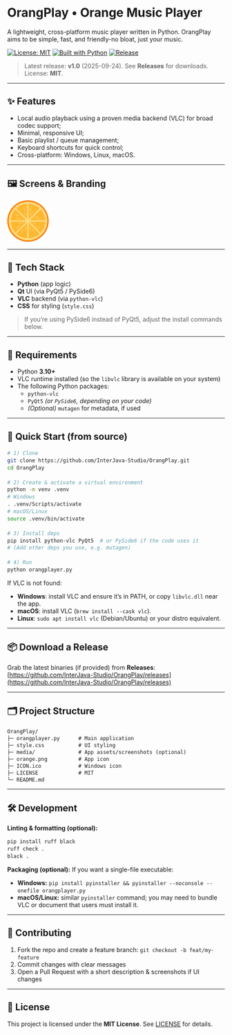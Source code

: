 # OrangPlay • Orange Music Player

A lightweight, cross-platform music player written in Python. OrangPlay aims to be simple, fast, and friendly-no bloat, just your music.

[![License: MIT](https://img.shields.io/badge/License-MIT-blue.svg)](#license)
[![Built with Python](https://img.shields.io/badge/python-3.10%2B-informational)](#-requirements)
[![Release](https://img.shields.io/github/v/release/InterJava-Studio/OrangPlay)](https://github.com/InterJava-Studio/OrangPlay/releases)

> Latest release: **v1.0** (2025-09-24). See **Releases** for downloads.  
> License: **MIT**.

---

## ✨ Features

- Local audio playback using a proven media backend (VLC) for broad codec support;  
- Minimal, responsive UI;  
- Basic playlist / queue management;  
- Keyboard shortcuts for quick control;  
- Cross-platform: Windows, Linux, macOS.


---

## 🖼️ Screens & Branding

<img alt="OrangPlay icon" src="./orange.png" width="96" />


---

## 🧩 Tech Stack

- **Python** (app logic)  
- **Qt** UI (via PyQt5 / PySide6)  
- **VLC** backend (via `python-vlc`)  
- **CSS** for styling (`style.css`)

> If you’re using PySide6 instead of PyQt5, adjust the install commands below.

---

## 🔧 Requirements

- Python **3.10+**
- VLC runtime installed (so the `libvlc` library is available on your system)
- The following Python packages:
  - `python-vlc`
  - `PyQt5` *(or `PySide6`, depending on your code)*
  - *(Optional)* `mutagen` for metadata, if used

---

## 🚀 Quick Start (from source)

```bash
# 1) Clone
git clone https://github.com/InterJava-Studio/OrangPlay.git
cd OrangPlay

# 2) Create & activate a virtual environment
python -m venv .venv
# Windows
. .venv/Scripts/activate
# macOS/Linux
source .venv/bin/activate

# 3) Install deps
pip install python-vlc PyQt5  # or PySide6 if the code uses it
# (Add other deps you use, e.g. mutagen)

# 4) Run
python orangplayer.py
````

If VLC is not found:

* **Windows**: install VLC and ensure it’s in PATH, or copy `libvlc.dll` near the app.
* **macOS**: install VLC (`brew install --cask vlc`).
* **Linux**: `sudo apt install vlc` (Debian/Ubuntu) or your distro equivalent.

---

## 📦 Download a Release

Grab the latest binaries (if provided) from **Releases**:
[https://github.com/InterJava-Studio/OrangPlay/releases](https://github.com/InterJava-Studio/OrangPlay/releases)

---

## 🗂️ Project Structure

```
OrangPlay/
├─ orangplayer.py      # Main application
├─ style.css           # UI styling
├─ media/              # App assets/screenshots (optional)
├─ orange.png          # App icon
├─ ICON.ico            # Windows icon
├─ LICENSE             # MIT
└─ README.md
```

---

## 🛠️ Development

**Linting & formatting (optional):**

```bash
pip install ruff black
ruff check .
black .
```

**Packaging (optional):**
If you want a single-file executable:

* **Windows:** `pip install pyinstaller && pyinstaller --noconsole --onefile orangplayer.py`
* **macOS/Linux:** similar `pyinstaller` command; you may need to bundle VLC or document that users must install it.

---

## 🤝 Contributing

1. Fork the repo and create a feature branch: `git checkout -b feat/my-feature`
2. Commit changes with clear messages
3. Open a Pull Request with a short description & screenshots if UI changes

---

## 📜 License

This project is licensed under the **MIT License**. See [LICENSE](./LICENSE) for details.

